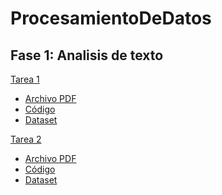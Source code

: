 # ProcesamientoDeDatos
## Fase 1: Analisis de texto
[Tarea 1]()
  - [Archivo PDF](https://github.com/vickyrmz24/ProcesamientoDeDatos/blob/main/Procesamiento_de_datos___Tarea_1.pdf)
  - [Código](https://github.com/vickyrmz24/ProcesamientoDeDatos/blob/main/Tarea1.ipynb)
  - [Dataset](https://github.com/vickyrmz24/ProcesamientoDeDatos/blob/main/dataset.csv)
 
[Tarea 2]()
  - [Archivo PDF](https://github.com/vickyrmz24/ProcesamientoDeDatos/blob/main/Procesamiento_de_datos___Tarea_2.pdf)
  - [Código](https://github.com/vickyrmz24/ProcesamientoDeDatos/blob/main/Tarea2.ipynb)
  - [Dataset](https://github.com/vickyrmz24/ProcesamientoDeDatos/blob/main/dataset.csv)
